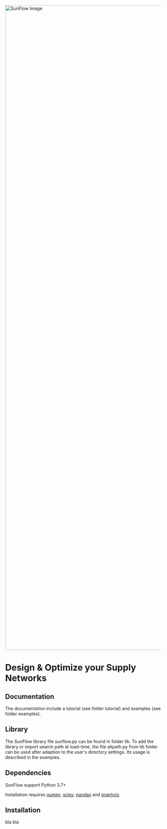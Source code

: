 <img width="2074" alt="SunFlow Image" src="https://user-images.githubusercontent.com/65338147/84592654-9392bd80-ae47-11ea-9712-a1f59069b32f.png">


# Design & Optimize your Supply Networks



Documentation
-------------

The documentation include a tutorial (see folder tutorial) and examples (see folder examples).


Library
-------

The SunFlow library file sunflow.py can be found in folder lib. To add the library or import search path at load-time, the file aitpath.py from lib folder can be used after adaption to the user's directory settings. Its usage is described in the examples.



Dependencies
------------

SunFlow support Python 3.7+

Installation requires [numpy](http://www.numpy.org/), [scipy](http://www.scipy.org/), [pandas](http://pandas.pydata.org/) and [graphviz](https://www.graphviz.org).




Installation
------------

bla bla


